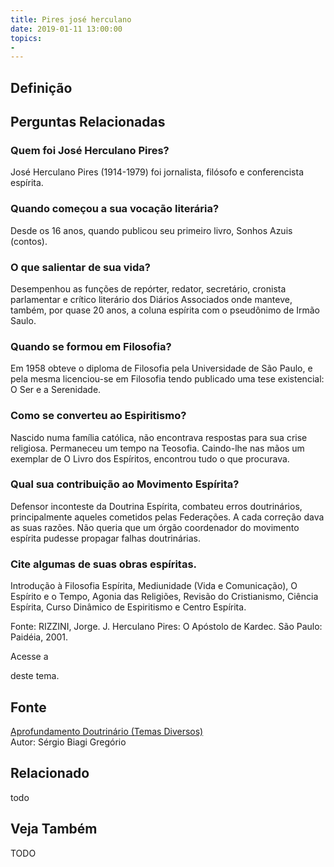 ```yaml
---
title: Pires josé herculano
date: 2019-01-11 13:00:00
topics: 
- 
---
```


## Definição


## Perguntas Relacionadas

### Quem foi José Herculano Pires?
José Herculano Pires (1914-1979) foi jornalista, filósofo e
conferencista espírita.

### Quando começou a sua vocação literária?
Desde os 16 anos, quando publicou seu primeiro livro, Sonhos Azuis
(contos).
### O que salientar de sua vida?
Desempenhou as funções de repórter, redator, secretário, cronista
parlamentar e crítico literário dos Diários Associados onde manteve,
também, por quase 20 anos, a coluna espírita com o pseudônimo de Irmão
Saulo.
### Quando se formou em Filosofia?
Em 1958 obteve o diploma de Filosofia pela Universidade de São Paulo, e
pela mesma licenciou-se em Filosofia tendo publicado uma tese
existencial: O Ser e a Serenidade.
### Como se converteu ao Espiritismo?
Nascido numa família católica, não encontrava respostas para sua crise
religiosa. Permaneceu um tempo na Teosofia. Caindo-lhe nas mãos um
exemplar de O Livro dos Espíritos, encontrou tudo o que procurava.
### Qual sua contribuição ao Movimento Espírita?
Defensor inconteste da Doutrina Espírita, combateu erros doutrinários,
principalmente aqueles cometidos pelas Federações. A cada correção dava
as suas razões. Não queria que um órgão coordenador do movimento
espírita pudesse propagar falhas doutrinárias.
### Cite algumas de suas obras espíritas.

Introdução à Filosofia Espírita, Mediunidade (Vida e Comunicação),
O Espírito e o Tempo, Agonia das Religiões, Revisão do
Cristianismo, Ciência Espírita, Curso Dinâmico de Espiritismo e
Centro Espírita.

Fonte: RIZZINI, Jorge. J. Herculano Pires: O Apóstolo de Kardec.
São Paulo: Paidéia, 2001.

Acesse a

deste tema.

## Fonte
[Aprofundamento Doutrinário (Temas Diversos)](https://sites.google.com/view/aprofundamentodoutrinario/pires-josé-herculano)  
Autor: Sérgio Biagi Gregório



## Relacionado
todo

## Veja Também
TODO


